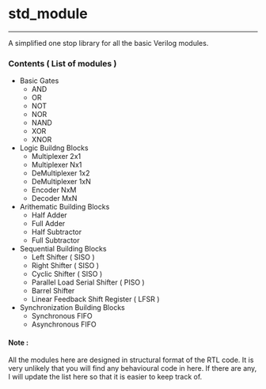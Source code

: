 # std_module
------------------------
A simplified one stop library for all the basic Verilog modules.


### Contents ( List of modules )
- Basic Gates
  - AND
  - OR
  - NOT
  - NOR
  - NAND
  - XOR
  - XNOR
- Logic Buildng Blocks
  - Multiplexer 2x1
  - Multiplexer Nx1
  - DeMultiplexer 1x2
  - DeMultiplexer 1xN
  - Encoder NxM
  - Decoder MxN
- Arithematic Building Blocks
  - Half Adder
  - Full Adder
  - Half Subtractor
  - Full Subtractor
- Sequential Building Blocks
  - Left Shifter ( SISO )
  - Right Shifter ( SISO )
  - Cyclic Shifter ( SISO )
  - Parallel Load Serial Shifter ( PISO )
  - Barrel Shifter
  - Linear Feedback Shift Register ( LFSR )
- Synchronization Building Blocks
  - Synchronous FIFO
  - Asynchronous FIFO


#### Note :
All the modules here are designed in structural format of the RTL code. It is very unlikely that you will find any behavioural code in here. If there are any, I will update the list here so that it is easier to keep track of.
